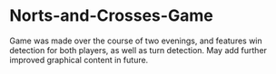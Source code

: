 # Norts-and-Crosses-Game

Game was made over the course of two evenings, and features win detection for both players, as well as turn detection. May add further improved graphical content in future.
